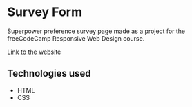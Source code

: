 # Survey Form
Superpower preference survey page made as a project for the freeCodeCamp Responsive Web Design course.

[Link to the website](https://alvin-dot.github.io/freecodecamp-survey-form/)

## Technologies used
- HTML
- CSS